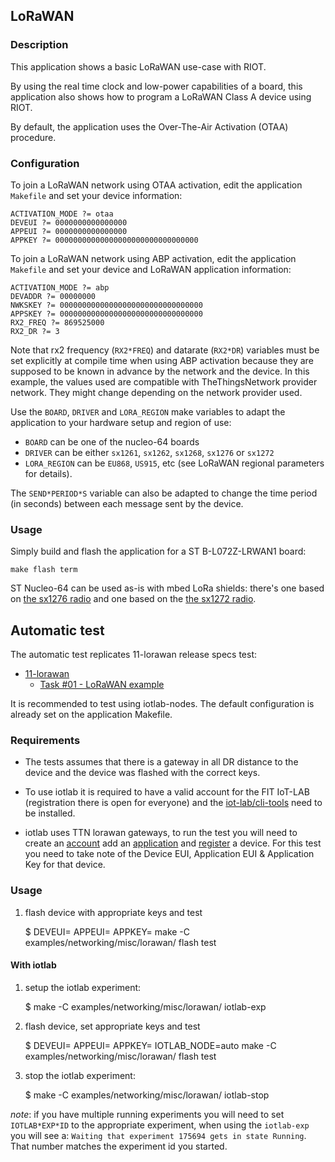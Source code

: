 ## LoRaWAN

### Description

This application shows a basic LoRaWAN use-case with RIOT.

By using the real time clock and low-power capabilities of a board, this
application also shows how to program a LoRaWAN Class A device using RIOT.

By default, the application uses the Over-The-Air Activation (OTAA) procedure.

### Configuration

To join a LoRaWAN network using OTAA activation, edit the application
`Makefile` and set your device information:

    ACTIVATION_MODE ?= otaa
    DEVEUI ?= 0000000000000000
    APPEUI ?= 0000000000000000
    APPKEY ?= 00000000000000000000000000000000

To join a LoRaWAN network using ABP activation, edit the application
`Makefile` and set your device and LoRaWAN application information:

    ACTIVATION_MODE ?= abp
    DEVADDR ?= 00000000
    NWKSKEY ?= 00000000000000000000000000000000
    APPSKEY ?= 00000000000000000000000000000000
    RX2_FREQ ?= 869525000
    RX2_DR ?= 3

Note that rx2 frequency (`RX2*FREQ`) and datarate (`RX2*DR`) variables must be
set explicitly at compile time when using ABP activation because they are
supposed to be known in advance by the network and the device. In this example,
the values used are compatible with TheThingsNetwork provider network.
They might change depending on the network provider used.

Use the `BOARD`, `DRIVER` and `LORA_REGION` make variables to adapt the application
to your hardware setup and region of use:

- `BOARD` can be one of the nucleo-64 boards
- `DRIVER` can be either `sx1261`, `sx1262`, `sx1268`, `sx1276` or `sx1272`
- `LORA_REGION` can be `EU868`, `US915`, etc (see LoRaWAN regional parameters for
  details).

The `SEND*PERIOD*S` variable can also be adapted to change the time period (in
seconds) between each message sent by the device.

### Usage

Simply build and flash the application for a ST B-L072Z-LRWAN1 board:

    make flash term

ST Nucleo-64 can be used as-is with mbed LoRa shields: there's one based on
[the sx1276 radio](https://os.mbed.com/components/SX1276MB1xAS/) and one based
on the [the sx1272 radio](https://os.mbed.com/components/SX1272MB2xAS/).

## Automatic test

The automatic test replicates 11-lorawan release specs test:

- [11-lorawan](https://github.com/RIOT-OS/Release-Specs/blob/ba236c4a1d1258ab63d21b0a860d0f5a5935bbd4/11-lorawan/11-lorawan.md)
  - [Task #01 - LoRaWAN example](https://github.com/RIOT-OS/Release-Specs/blob/ba236c4a1d1258ab63d21b0a860d0f5a5935bbd4/11-lorawan/11-lorawan.md#task-01---lorawan-example)

It is recommended to test using iotlab-nodes. The default configuration is already
set on the application Makefile.

### Requirements

- The tests assumes that there is a gateway in all DR distance to the device and the
device was flashed with the correct keys.

- To use iotlab it is required to have a valid account for the FIT IoT-LAB
(registration there is open for everyone) and the [iot-lab/cli-tools](https://github.com/iot-lab/cli-tools) need to be installed.

- iotlab uses TTN lorawan gateways, to run the test you will need to create an
[account](https://account.thethingsnetwork.org/) add an [application](https://www.thethingsnetwork.org/docs/applications/add.html) and [register](https://www.thethingsnetwork.org/docs/devices/registration.html) a device. For this
test you need to take note of the Device EUI, Application EUI & Application Key
for that device.

### Usage

1. flash device with appropriate keys and test

    $ DEVEUI=<device eui> APPEUI=<application eui> APPKEY=<application key> make -C examples/networking/misc/lorawan/ flash test

#### With iotlab

1. setup the iotlab experiment:

    $ make -C examples/networking/misc/lorawan/ iotlab-exp

2. flash device, set appropriate keys and test

    $ DEVEUI=<device eui> APPEUI=<application eui> APPKEY=<application key> IOTLAB_NODE=auto make -C examples/networking/misc/lorawan/ flash test

3. stop the iotlab experiment:

    $ make -C examples/networking/misc/lorawan/ iotlab-stop

*note*: if you have multiple running experiments you will need to set `IOTLAB*EXP*ID`
        to the appropriate experiment, when using the `iotlab-exp` you will see a:
        `Waiting that experiment 175694 gets in state Running`. That number matches
        the experiment id you started.
